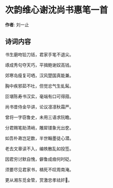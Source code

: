 # 次韵维心谢沈尚书惠笔一首

**作者**: 刘一止

## 诗词内容

书生磨吻铅刀铦，君家手笔不退尖。

琢成秀句夺天巧，平揖鲍谢奴高钱。

郊寒岛瘦复可哂，汉风楚国真能兼。

胸中疾邪茹不吐，但觉忿气生虬髯。

叵堪陈寿书汉实，毫端有口可得箝。

尚书昔侍金华讲，论议凛凛秋霜严。

曾将一字窃鲁史，未用三语求阮瞻。

分君赐笔助清峭，雕犀镂象光出奁。

如吾朴遫岂足数，半世翰墨徒心潜。

老去文章读不入，编帙散乱如投签。

因君穷讨默自愧，僻鲁成痼何时砭。

须要尽见君家书，槁死不叹周南淹。

更从湘东觅金管，赏激忠孝祛奸𪫺。

